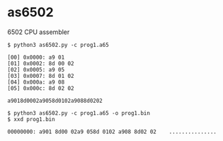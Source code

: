 # as6502
6502 CPU assembler

```
$ python3 as6502.py -c prog1.a65
```

```
[00] 0x0000: a9 01
[01] 0x0002: 8d 00 02
[02] 0x0005: a9 05
[03] 0x0007: 8d 01 02
[04] 0x000a: a9 08
[05] 0x000c: 8d 02 02

a9018d0002a9058d0102a9088d0202
```

```
$ python3 as6502.py -c prog1.a65 -o prog1.bin
$ xxd prog1.bin
```
```
00000000: a901 8d00 02a9 058d 0102 a908 8d02 02    ...............
```
